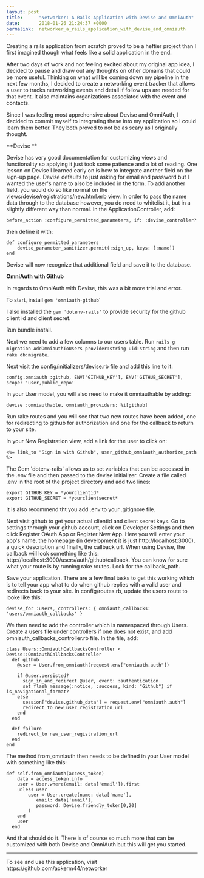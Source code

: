 ```yaml
---
layout: post
title:      "Networker: A Rails Application with Devise and OmniAuth"
date:       2018-01-26 21:24:37 +0000
permalink:  networker_a_rails_application_with_devise_and_omniauth
---
```



Creating a rails application from scratch proved to be a heftier project than I first imagined though what feels like a solid application in the end.

After two days of work and not feeling excited about my original app idea, I decided to pause and draw out any thoughts on other domains that could be more useful.  Thinking on what will be coming down my pipeline in the next few months, I decided to create a networking event tracker that allows a user to tracks networking events and detail if follow ups are needed for that event.  It also maintains organizations associated with the event and contacts.  

Since I was feeling most apprehensive about Devise and OmniAuth, I decided to commit myself to integrating these into my application so I could learn them better.  They both proved to not be as scary as I originally thought.  

**Devise **

Devise has very good documentation for customizing views and functionality so applying it just took some patience and a lot of reading.  One lesson on Devise I learned early on is how to integrate another field on the sign-up page. Devise defaults to just asking for email and password but I wanted the user's name to also be included in the form.  To add another field, you would do so like normal on the views/devise/registrations/new.html.erb view.  In order to pass the name data through to the database however, you do need to whitelist it, but in a slightly different way than normal.  In the ApplicationController, add:

`before_action :configure_permitted_parameters, if: :devise_controller?`

then define it with:

```
def configure_permitted_parameters
    devise_parameter_sanitizer.permit(:sign_up, keys: [:name])
end
```

Devise will now recognize that additional field and save it to the database.



**OmniAuth with Github**

In regards to OmniAuth with Devise, this was a bit more trial and error.  

To start, install `gem 'omniauth-github`'  

I also installed the `gem 'dotenv-rails'` to provide security for the github client id and client secret.  

Run bundle install.

Next we need to add a few columns to our users table.  Run `rails g migration AddOmniauthToUsers provider:string uid:string` and then run `rake db:migrate`.

Next visit the config/initializers/devise.rb file and add this line to it:

`config.omniauth :github, ENV['GITHUB_KEY'], ENV['GITHUB_SECRET'], scope: 'user,public_repo'`

In your User model, you will also need to make it omniauthable by adding: 

`devise :omniauthable, omniauth_providers: %i[github]`

Run rake routes and you will see that two new routes have been added, one for redirecting to github for authorization and one for the callback to return to your site.  

In your New Registration view, add a link for the user to click on:

```
<%= link_to "Sign in with Github", user_github_omniauth_authorize_path %>
```

The Gem 'dotenv-rails' allows us to set variables that can be accessed in the .env file and then passed to the devise initializer.  Create a file called .env in the root of the project directory and add two lines: 

```
export GITHUB_KEY = *yourclientid*
export GITHUB_SECRET = *yourclientsecret*
```

It is also recommend tht you add .env to your .gitignore file. 

Next visit github to get your actual clientid and client secret keys.  Go to settings through your github account, click on Developer Settings and then click Register OAuth App or Register New App.  Here you will enter your app's name, the homepage (in development it is just http://localhost:3000), a quick description and finally, the callback url.  When using Devise, the callback will look something like this:  http://localhost:3000/users/auth/github/callback.  You can know for sure what your route is by running rake routes.  Look for the callback_path.  

Save your application.  There are a few final tasks to get this working which is to tell your app what to do when github replies with a valid user and redirects back to your site.  In config/routes.rb, update the users route to looke like this:

`devise_for :users, controllers: { omniauth_callbacks: 'users/omniauth_callbacks' }`

We then need to add the controller which is namespaced through Users.  Create a users file under controllers if one does not exist, and add omniauth_callbacks_controller.rb file.  In the file, add:

```
class Users::OmniauthCallbacksController < Devise::OmniauthCallbacksController
  def github
    @user = User.from_omniauth(request.env["omniauth.auth"])

    if @user.persisted?
      sign_in_and_redirect @user, event: :authentication 
      set_flash_message(:notice, :success, kind: "Github") if is_navigational_format?
    else
      session["devise.github_data"] = request.env["omniauth.auth"]
      redirect_to new_user_registration_url
    end
  end

  def failure
    redirect_to new_user_registration_url
  end
end
```

The method from_omniauth then needs to be defined in your User model with something like this:

```
def self.from_omniauth(access_token)
    data = access_token.info
    user = User.where(email: data['email']).first
    unless user
        user = User.create(name: data['name'],
           email: data['email'],
           password: Devise.friendly_token[0,20]
        )
    end
    user
  end
```


And that should do it.  There is of course so much more that can be customized with both Devise and OmniAuth but this will get you started.  
<hr>
To see and use this application, visit https://github.com/ackerm44/networker


